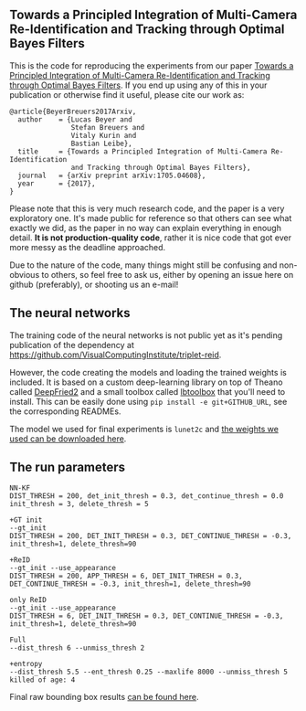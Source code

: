 ## Towards a Principled Integration of Multi-Camera Re-Identification and Tracking through Optimal Bayes Filters

This is the code for reproducing the experiments from our paper [Towards a Principled Integration of Multi-Camera Re-Identification and Tracking through Optimal Bayes Filters](https://arxiv.org/abs/1705.04608).
If you end up using any of this in your publication or otherwise find it useful, please cite our work as:

```
@article{BeyerBreuers2017Arxiv,
  author    = {Lucas Beyer and
               Stefan Breuers and
               Vitaly Kurin and
               Bastian Leibe},
  title     = {Towards a Principled Integration of Multi-Camera Re-Identification
               and Tracking through Optimal Bayes Filters},
  journal   = {arXiv preprint arXiv:1705.04608},
  year      = {2017},
}
```

Please note that this is very much research code, and the paper is a very exploratory one.
It's made public for reference so that others can see what exactly we did, as the paper in no way can explain everything in enough detail.
**It is not production-quality code**, rather it is nice code that got ever more messy as the deadline approached.

Due to the nature of the code, many things might still be confusing and non-obvious to others, so feel free to ask us, either by opening an issue here on github (preferably), or shooting us an e-mail!

## The neural networks

The training code of the neural networks is not public yet as it's pending publication of the dependency at https://github.com/VisualComputingInstitute/triplet-reid.

However, the code creating the models and loading the trained weights is included.
It is based on a custom deep-learning library on top of Theano called [DeepFried2](https://github.com/lucasb-eyer/DeepFried2) and a small toolbox called [lbtoolbox](https://github.com/lucasb-eyer/lbtoolbox) that you'll need to install.
This can be easily done using `pip install -e git+GITHUB_URL`, see the corresponding READMEs.

The model we used for final experiments is `lunet2c` and [the weights we used can be downloaded here](https://omnomnom.vision.rwth-aachen.de/data/lunet2c-noscale-nobg-2to32-aug.pkl).

## The run parameters

```
NN-KF
DIST_THRESH = 200, det_init_thresh = 0.3, det_continue_thresh = 0.0 init_thresh = 3, delete_thresh = 5

+GT init
--gt_init
DIST_THRESH = 200, DET_INIT_THRESH = 0.3, DET_CONTINUE_THRESH = -0.3, init_thresh=1, delete_thresh=90

+ReID
--gt_init --use_appearance
DIST_THRESH = 200, APP_THRESH = 6, DET_INIT_THRESH = 0.3, DET_CONTINUE_THRESH = -0.3, init_thresh=1, delete_thresh=90

only ReID
--gt_init --use_appearance
DIST_THRESH = 6, DET_INIT_THRESH = 0.3, DET_CONTINUE_THRESH = -0.3, init_thresh=1, delete_thresh=90

Full
--dist_thresh 6 --unmiss_thresh 2

+entropy
--dist_thresh 5.5 --ent_thresh 0.25 --maxlife 8000 --unmiss_thresh 5
killed of age: 4
```

Final raw bounding box results [can be found here](https://omnomnom.vision.rwth-aachen.de/data/bbmtrack-results/).

